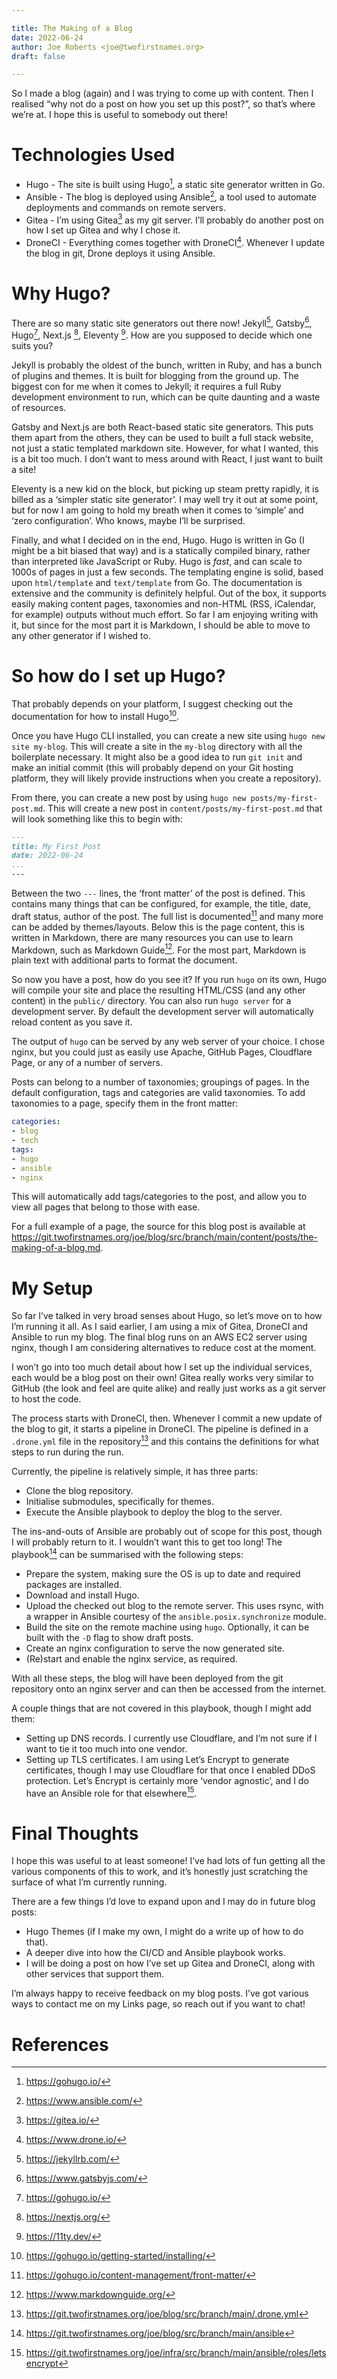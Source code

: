 ```yaml
---

title: The Making of a Blog
date: 2022-06-24
author: Joe Roberts <joe@twofirstnames.org>
draft: false

---
```


So I made a blog (again) and I was trying to come up with content. Then I realised “why not do a post on how you set up this post?”, so that’s where we’re at. I hope this is useful to somebody out there!

# Technologies Used

- Hugo - The site is built using Hugo[^hugo], a static site generator written in Go.
- Ansible - The blog is deployed using Ansible[^ansible], a tool used to automate deployments and commands on remote servers.
- Gitea - I’m using Gitea[^gitea] as my git server. I’ll probably do another post on how I set up Gitea and why I chose it.
- DroneCI - Everything comes together with DroneCI[^drone]. Whenever I update the blog in git, Drone deploys it using Ansible.

# Why Hugo?

There are so many static site generators out there now! Jekyll[^jekyll], Gatsby[^gatsby], Hugo[^hugo], Next.js [^nextjs], Eleventy [^eleventy]. How are you supposed to decide which one suits you?

Jekyll is probably the oldest of the bunch, written in Ruby, and has a bunch of plugins and themes. It is built for blogging from the ground up. The biggest con for me when it comes to Jekyll; it requires a full Ruby development environment to run, which can be quite daunting and a waste of resources.

Gatsby and Next.js are both React-based static site generators. This puts them apart from the others, they can be used to built a full stack website, not just a static templated markdown site. However, for what I wanted, this is a bit too much. I don’t want to mess around with React, I just want to built a site!

Eleventy is a new kid on the block, but picking up steam pretty rapidly, it is billed as a ‘simpler static site generator’. I may well try it out at some point, but for now I am going to hold my breath when it comes to ‘simple’ and ‘zero configuration’. Who knows, maybe I’ll be surprised.

Finally, and what I decided on in the end, Hugo. Hugo is written in Go (I might be a bit biased that way) and is a statically compiled binary, rather than interpreted like JavaScript or Ruby. Hugo is _fast_, and can scale to 1000s of pages in just a few seconds. The templating engine is solid, based upon `html/template` and `text/template` from Go. The documentation is extensive and the community is definitely helpful. Out of the box, it supports easily making content pages, taxonomies and non-HTML (RSS, iCalendar, for example) outputs without much effort. So far I am enjoying writing with it, but since for the most part it is Markdown, I should be able to move to any other generator if I wished to.

# So how do I set up Hugo?

That probably depends on your platform, I suggest checking out the documentation for how to install Hugo[^install].

Once you have Hugo CLI installed, you can create a new site using `hugo new site my-blog`. This will create a site in the `my-blog` directory with all the boilerplate necessary. It might also be a good idea to run `git init` and make an initial commit (this will probably depend on your Git hosting platform, they will likely provide instructions when you create a repository).

From there, you can create a new post by using `hugo new posts/my-first-post.md`. This will create a new post in `content/posts/my-first-post.md` that will look something like this to begin with:

```markdown
---
title: My First Post
date: 2022-06-24
...
---
```

Between the two `---` lines, the ‘front matter’ of the post is defined. This contains many things that can be configured, for example, the title, date, draft status, author of the post. The full list is documented[^frontmatter] and many more can be added by themes/layouts. Below this is the page content, this is written in Markdown, there are many resources you can use to learn Markdown, such as Markdown Guide[^markdownguide]. For the most part, Markdown is plain text with additional parts to format the document.

So now you have a post, how do you see it? If you run `hugo` on its own, Hugo will compile your site and place the resulting HTML/CSS (and any other content) in the `public/` directory. You can also run `hugo server` for a development server. By default the development server will automatically reload content as you save it.

The output of `hugo` can be served by any web server of your choice. I chose nginx, but you could just as easily use Apache, GitHub Pages, Cloudflare Page, or any of a number of servers.

Posts can belong to a number of taxonomies; groupings of pages. In the default configuration, tags and categories are valid taxonomies. To add taxonomies to a page, specify them in the front matter:

```yaml
categories:
- blog
- tech
tags:
- hugo
- ansible
- nginx 
```

This will automatically add tags/categories to the post, and allow you to view all pages that belong to those with ease.

For a full example of a page, the source for this blog post is available at https://git.twofirstnames.org/joe/blog/src/branch/main/content/posts/the-making-of-a-blog.md.

# My Setup

So far I’ve talked in very broad senses about Hugo, so let’s move on to how I’m running it all. As I said earlier, I am using a mix of Gitea, DroneCI and Ansible to run my blog. The final blog runs on an AWS EC2 server using nginx, though I am considering alternatives to reduce cost at the moment.

I won’t go into too much detail about how I set up the individual services, each would be a blog post on their own! Gitea really works very similar to GitHub (the look and feel are quite alike) and really just works as a git server to host the code.

The process starts with DroneCI, then. Whenever I commit a new update of the blog to git, it starts a pipeline in DroneCI. The pipeline is defined in a `.drone.yml` file in the repository[^droneyml] and this contains the definitions for what steps to run during the run. 

Currently, the pipeline is relatively simple, it has three parts:
- Clone the blog repository.
- Initialise submodules, specifically for themes.
- Execute the Ansible playbook to deploy the blog to the server.

The ins-and-outs of Ansible are probably out of scope for this post, though I will probably return to it. I wouldn’t want this to get too long! The playbook[^playbook] can be summarised with the following steps:
- Prepare the system, making sure the OS is up to date and required packages are installed.
- Download and install Hugo.
- Upload the checked out blog to the remote server. This uses rsync, with a wrapper in Ansible courtesy of the `ansible.posix.synchronize` module.
- Build the site on the remote machine using `hugo`. Optionally, it can be built with the `-D` flag to show draft posts.
- Create an nginx configuration to serve the now generated site.
- (Re)start and enable the nginx service, as required.

With all these steps, the blog will have been deployed from the git repository onto an nginx server and can then be accessed from the internet.

A couple things that are not covered in this playbook, though I might add them:
- Setting up DNS records. I currently use Cloudflare, and I’m not sure if I want to tie it too much into one vendor.
- Setting up TLS certificates. I am using Let’s Encrypt to generate certificates, though I may use Cloudflare for that once I enabled DDoS protection. Let’s Encrypt is certainly more ‘vendor agnostic’, and I do have an Ansible role for that elsewhere[^lerole]. 

# Final Thoughts

I hope this was useful to at least someone! I’ve had lots of fun getting all the various components of this to work, and it’s honestly just scratching the surface of what I’m currently running.

There are a few things I’d love to expand upon and I may do in future blog posts:
- Hugo Themes (if I make my own, I might do a write up of how to do that).
- A deeper dive into how the CI/CD and Ansible playbook works.
- I will be doing a post on how I’ve set up Gitea and DroneCI, along with other services that support them. 

I’m always happy to receive feedback on my blog posts. I’ve got various ways to contact me on my Links page, so reach out if you want to chat!

# References

[^hugo]: https://gohugo.io/
[^ansible]: https://www.ansible.com/
[^gitea]: https://gitea.io/
[^drone]: https://www.drone.io/
[^jekyll]: https://jekyllrb.com/
[^gatsby]: https://www.gatsbyjs.com/
[^nextjs]: https://nextjs.org/
[^eleventy]: https://11ty.dev/
[^install]: https://gohugo.io/getting-started/installing/
[^frontmatter]: https://gohugo.io/content-management/front-matter/
[^markdownguide]: https://www.markdownguide.org/
[^droneyml]: https://git.twofirstnames.org/joe/blog/src/branch/main/.drone.yml
[^playbook]: https://git.twofirstnames.org/joe/blog/src/branch/main/ansible
[^lerole]: https://git.twofirstnames.org/joe/infra/src/branch/main/ansible/roles/letsencrypt